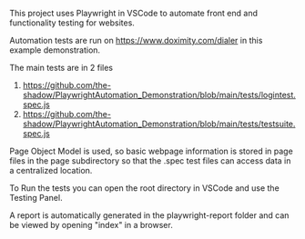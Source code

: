 This project uses Playwright in VSCode to automate front end and functionality testing for websites.

Automation tests are run on https://www.doximity.com/dialer in this example demonstration.

The main tests are in 2 files

1) https://github.com/the-shadow/PlaywrightAutomation_Demonstration/blob/main/tests/logintest.spec.js
2) https://github.com/the-shadow/PlaywrightAutomation_Demonstration/blob/main/tests/testsuite.spec.js

Page Object Model is used, so basic webpage information is stored in page files in the page subdirectory so that the .spec test files can access data in a centralized location.

To Run the tests you can open the root directory in VSCode and use the Testing Panel.

A report is automatically generated in the playwright-report folder and can be viewed by opening "index" in a browser.
